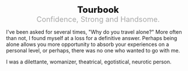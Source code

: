 <h1></h1>

<div style="font-size:24px;text-align:center;font-weight:800">
Tourbook
</div>


<div style="font-size:20px;text-align:center;color:#aaa">
Confidence, Strong and Handsome.
</div>


I've been asked for several times, "Why do you travel alone?" More often than not, I found myself at a loss for a definitive answer. Perhaps being alone allows you more opportunity to absorb your experiences on a personal level, or perhaps, there was no one who wanted to go with me.

I was a dilettante, womanizer, theatrical, egotistical, neurotic person.

<a-secret name="timeline" autoload></a-secret>
